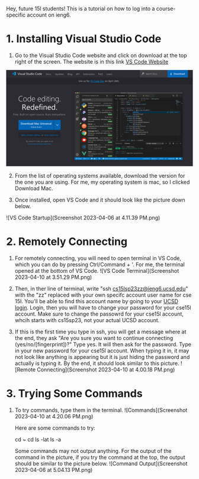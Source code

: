 Hey, future 15l students! This is a tutorial on how to log into a course-specific account on ieng6.

# 1. Installing Visual Studio Code

1) Go to the Visual Studio Code website and click on download at the top right of the screen. The website is in this link [VS Code Website](https://code.visualstudio.com/)

![VS Code Download Site](https://github.com/apcalpe/Lab-report-1/blob/main/Screenshot%202023-04-10%20at%203.30.04%20PM.png)

2) From the list of operating systems available, download the version for the one you are using. For me, my operating system is mac, so I clicked Download Mac.

3) Once installed, open VS Code and it should look like the picture down below.

![VS Code Startup](Screenshot 2023-04-06 at 4.11.39 PM.png)

# 2. Remotely Connecting

1) For remotely connecting, you will need to open terminal in VS Code, which you can do by pressing Ctrl/Command + '.
   For me, the terminal opened at the bottom of VS Code.
   ![VS Code Terminal](Screenshot 2023-04-10 at 3.51.29 PM.png)

2) Then, in ther line of terminal, write "ssh cs15lsp23zz@ieng6.ucsd.edu" with the "zz" replaced with your own specifc account user name for cse 15l.
   You'll be able to find this account name by going to your [UCSD login](https://sdacs.ucsd.edu/~icc/index.php). Login, then you will have to change your password for your cse15l account.
   Make sure to change the passowrd for your cse15l account, whcih starts with cs15sp23, not your actual UCSD account.
   
3) If this is the first time you type in ssh, you will get a message where at the end, they ask "Are you sure you want to continue connecting (yes/no/[fingerprint])?"
   Type yes. It will then ask for the password. Type in your new password for your cse15l account. When typing it in, it may not look like anything is appearing but it is just hiding the password and actually is typing it.
   By the end, it should look similar to this picture.
   ![Remote Connecting](Screenshot 2023-04-10 at 4.00.18 PM.png)


# 3. Trying Some Commands

1) To try commands, type them in the terminal.
   ![Commands](Screenshot 2023-04-10 at 4.20.06 PM.png)


    Here are some commands to try:

    cd ~
    cd
    ls -lat
    ls -a


    Some commands may not output anything. For the output of the command in the picture, if you try the command at the top, the output should be similar to the picture below.
    ![Command Output](Screenshot 2023-04-06 at 5.04.13 PM.png)



